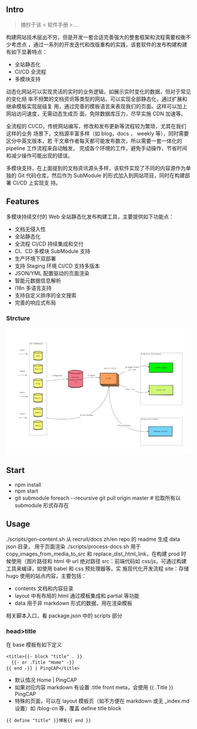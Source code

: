 ## Intro

> 摘抄于该 < 软件手册 >....

构建网站技术层出不穷，但是开发一套合适完善强大的整套框架和流程需要权衡不少考虑点
，通过一系列的开发迭代和改版重构的实践，该套软件的发布构建构建有如下显著特点：

* 全站静态化
* CI/CD 全流程
* 多模块支持

动态化网站可以实现灵活的实时的业务逻辑，如展示实时变化的数据，但对于常见的变化频
率不频繁的文档资讯等类型的网站，可以实现全部静态化，通过扩展和继承模板实现层级复
用，通过完善的模板语言来表现我们的页面。这样可以加上网站访问速度，无需动态生成页
面，免除数据库压力，尽早实施 CDN 加速等。

全流程的 CI/CD，传统网站编写，修改和发布更新等流程较为繁琐，尤其在我们这样的业务
场景下，文档源丰富多样（如 blog，docs ， weekly 等），同时需要区分中英文版本，若
干文章作者每天都可能发布数次，所以需要一套一体化的 pipeline 工作流程来自动触发，
完成各个环境的工作，避免手动操作，节省时间和减少操作可能出现的错误。

多模块支持，在上面提到的文档资讯源头多样，该软件实现了不同的内容源作为单独的 Git
代码仓库，然后作为 SubModule 的形式加入到网站项目，同时在构建部署 CI/CD 上实现支
持。

## Features

多模块持续交付的 Web 全站静态化发布构建工具，主要提供如下功能点：

* 文档无侵入性
* 全站静态化
* 全流程 CI/CD 持续集成和交付
* CI、CD 多模块 SubModule 支持
* 生产环境下双部署
* 支持 Staging 环境 CI/CD 支持多版本
* JSON/YML 配置驱动的页面渲染
* 智能元数据信息解析
* i18n 多语言支持
* 支持自定义排序的全文搜索
* 完善的响应式布局

### Strcture

![architecture](doc/media/website.png)

## Start

* npm install
* npm start
* git submodule foreach --recursive git pull origin master # 拉取所有以
  submodule 形式存存在

## Usage

./scripts/gen-content.sh 从 recruit/docs zh/en repo 的 readme 生成 data json 目录，
用于页面渲染 ./scripts/process-docs.sh 用于 copy_images_from_media_to_src 和
replace_dist_html_link，在构建 prod 时候使用（图片路径和 html 中 url 绝对路径
src：前端代码如 css/js，可通过构建工具来编译，如使用 babel 和 css 预处理器等，实
施现代化开发流程 site：存储 hugo 使用的站点内容，主要包括：

* contents 文档和内容目录
* layout 中有布局的 html 通过模板集成和 partial 等功能
* data 用于非 markdown 形式的数据，用在渲染模板

相关脚本入口，看 package.json 中的 scripts 部分

### head>title

在 base 模板有如下定义

```
<title>{{- block "title" . }}
  {{- or .Title "Home" -}}
{{ end -}} | PingCAP</title>
```

* 默认情况 Home | PingCAP
* 如果对应内容 markdown 有设置 .title front meta，会使用 {{ .Title }} PingCAP
* 特殊的页面，可以在 layout 模板页（如不方便在 markdown 或无 _index.md 设置）如
  /blog-cn 等，覆盖 define title block

```
{{ define "title" }}博客{{ end }}
```

